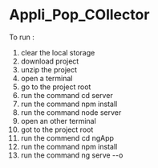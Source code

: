 # Appli_Pop_COllector

To run : 
1) clear the local storage
2) download project
3) unzip the project
4) open a terminal
5) go to the project root
6) run the command cd server
7) run the command npm install
8) run the command node server
9) open an other terminal
10) got to the project root
11) run the commend cd ngApp
12) run the command npm install
13) run the command ng serve --o
